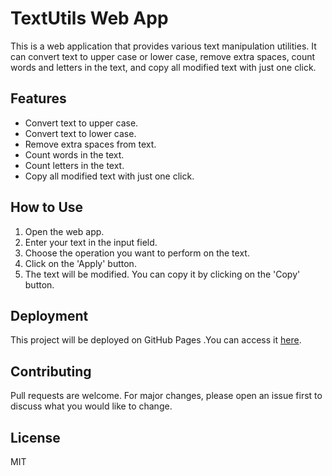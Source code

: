 # TextUtils Web App

This is a web application that provides various text manipulation utilities. It can convert text to upper case or lower case, remove extra spaces, count words and letters in the text, and copy all modified text with just one click.

## Features

- Convert text to upper case.
- Convert text to lower case.
- Remove extra spaces from text.
- Count words in the text.
- Count letters in the text.
- Copy all modified text with just one click.

## How to Use

1. Open the web app.
2. Enter your text in the input field.
3. Choose the operation you want to perform on the text.
4. Click on the 'Apply' button.
5. The text will be modified. You can copy it by clicking on the 'Copy' button.

## Deployment

This project will be deployed on GitHub Pages .You can access it [here](https://razusharmaa.github.io/TextUtils).

## Contributing

Pull requests are welcome. For major changes, please open an issue first to discuss what you would like to change.

## License

MIT

